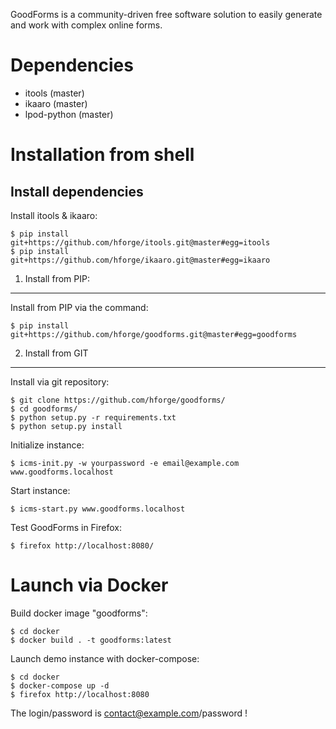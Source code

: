 GoodForms is a community-driven free software solution to easily generate and work with complex online forms.


Dependencies
=====================

  - itools (master)
  - ikaaro (master)
  - lpod-python (master)

Installation from shell
=================================

Install dependencies
----------------------------

Install itools & ikaaro:

    $ pip install git+https://github.com/hforge/itools.git@master#egg=itools
    $ pip install git+https://github.com/hforge/ikaaro.git@master#egg=ikaaro


1) Install from PIP:
-------------------------

Install from PIP via the command:

    $ pip install git+https://github.com/hforge/goodforms.git@master#egg=goodforms


2) Install from GIT
----------------------------

Install via git repository:

    $ git clone https://github.com/hforge/goodforms/
    $ cd goodforms/
    $ python setup.py -r requirements.txt
    $ python setup.py install


Initialize instance:

    $ icms-init.py -w yourpassword -e email@example.com www.goodforms.localhost

Start instance:

    $ icms-start.py www.goodforms.localhost

Test GoodForms in Firefox:

    $ firefox http://localhost:8080/


Launch via Docker
============================

Build docker image "goodforms":

    $ cd docker
    $ docker build . -t goodforms:latest

Launch demo instance with docker-compose:

    $ cd docker
    $ docker-compose up -d
    $ firefox http://localhost:8080

The login/password is contact@example.com/password !
